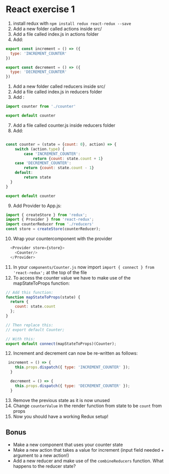 # React exercise 1
1. install redux with `npm install redux react-redux --save` 
2. Add a new folder called actions inside src/
3. Add a file called index.js in actions folder
4. Add: 
```js
export const increment = () => ({
  type: 'INCREMENT_COUNTER'
})

export const decrement = () => ({
  type: 'DECREMENT_COUNTER'
})

```
1. Add a new folder called reducers inside src/
2. Add a file called index.js in reducers folder
3. Add :
```js
import counter from './counter'

export default counter

```
7. Add a file called counter.js inside reducers folder
8. Add:
```js

const counter = (state = {count: 0}, action) => {
    switch (action.type) {
        case 'INCREMENT_COUNTER':
            return {count: state.count + 1}
    case 'DECREMENT_COUNTER':
        return {count: state.count - 1}
    default:
        return state
  }
}

export default counter

``` 
9. Add Provider to App.js: 
```js
import { createStore } from 'redux';
import { Provider } from 'react-redux';
import counterReducer from './reducers'
const store = createStore(counterReducer);
```
10. Wrap your countercomponent with the provider
```js
  <Provider store={store}>
    <Counter/>
  </Provider>
```
11. In your `components/Counter.js` now import `import { connect } from 'react-redux';` at the top of the file
12. To access the counter value we have to make use of the mapStateToProps function: 
```js
// Add this function:
function mapStateToProps(state) {
  return {
    count: state.count
  };
}

// Then replace this:
// export default Counter;

// With this:
export default connect(mapStateToProps)(Counter);

```
12. Increment and decrement can now be re-written as follows: 
```js
 increment = () => {
    this.props.dispatch({ type: 'INCREMENT_COUNTER' });
  }

  decrement = () => {
    this.props.dispatch({ type: 'DECREMENT_COUNTER' });
  }
``` 
13. Remove the previous state as it is now unused
14. Change `counterValue` in the render function from state to be `count` from props
15. Now you should have a working Redux setup!

## Bonus
- Make a new component that uses your counter state
- Make a new action that takes a value for increment (input field needed + argument to a new action!)
- Add a new reducer and make use of the `combineReducers` function. What happens to the reducer state?
